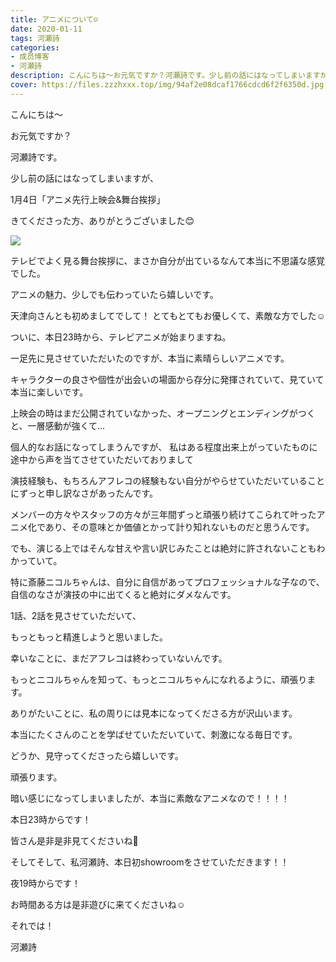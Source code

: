 ```yaml
---
title: アニメについて☺︎
date: 2020-01-11
tags: 河瀬詩
categories: 
- 成员博客
- 河瀬詩
description: こんにちは〜お元気ですか？河瀬詩です。少し前の話にはなってしまいますが、1月4日「アニメ先行上映会&舞台挨拶」きてくださった方、ありがとうございました😊テ...
cover: https://files.zzzhxxx.top/img/94af2e08dcaf1766cdcd6f2f6350d.jpg 
---
```



こんにちは〜

お元気ですか？



河瀬詩です。





少し前の話にはなってしまいますが、

1月4日「アニメ先行上映会&舞台挨拶」

きてくださった方、ありがとうございました😊

![](https://files.zzzhxxx.top/img/94af2e08dcaf1766cdcd6f2f6350d.jpg)



テレビでよく見る舞台挨拶に、まさか自分が出ているなんて本当に不思議な感覚でした。


アニメの魅力、少しでも伝わっていたら嬉しいです。


天津向さんとも初めましてでして！
とてもとてもお優しくて、素敵な方でした☺️







ついに、本日23時から、テレビアニメが始まりますね。


一足先に見させていただいたのですが、本当に素晴らしいアニメです。


キャラクターの良さや個性が出会いの場面から存分に発揮されていて、見ていて本当に楽しいです。


上映会の時はまだ公開されていなかった、オープニングとエンディングがつくと、一層感動が強くて…









個人的なお話になってしまうんですが、
私はある程度出来上がっていたものに途中から声を当てさせていただいておりまして


演技経験も、もちろんアフレコの経験もない自分がやらせていただいていることにずっと申し訳なさがあったんです。


メンバーの方々やスタッフの方々が三年間ずっと頑張り続けてこられて叶ったアニメ化であり、その意味とか価値とかって計り知れないものだと思うんです。


でも、演じる上ではそんな甘えや言い訳じみたことは絶対に許されないこともわかっていて。


特に斎藤ニコルちゃんは、自分に自信があってプロフェッショナルな子なので、自信のなさが演技の中に出てくると絶対にダメなんです。











1話、2話を見させていただいて、


もっともっと精進しようと思いました。






幸いなことに、まだアフレコは終わっていないんです。


もっとニコルちゃんを知って、もっとニコルちゃんになれるように、頑張ります。



ありがたいことに、私の周りには見本になってくださる方が沢山います。


本当にたくさんのことを学ばせていただいていて、刺激になる毎日です。







どうか、見守ってくださったら嬉しいです。




頑張ります。














暗い感じになってしまいましたが、本当に素敵なアニメなので！！！！


本日23時からです！


皆さん是非是非見てくださいね🥰





そしてそして、私河瀬詩、本日初showroomをさせていただきます！！


夜19時からです！


お時間ある方は是非遊びに来てくださいね☺︎







それでは！






河瀬詩


